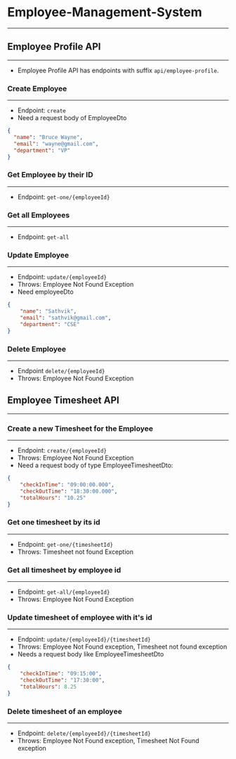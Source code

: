 # Employee-Management-System
***
## Employee Profile API
***
* Employee Profile API has endpoints with suffix `api/employee-profile`.
### Create Employee
***
* Endpoint: `create`
* Need a request body of EmployeeDto
```json
{
  "name": "Bruce Wayne",
  "email": "wayne@gmail.com",
  "department": "VP"
}
```
### Get Employee by their ID
***
* Endpoint: `get-one/{employeeId}`

### Get all Employees
***
* Endpoint: `get-all`

### Update Employee
***
* Endpoint: `update/{employeeId}`
* Throws: Employee Not Found Exception
* Need employeeDto
```json
{
    "name": "Sathvik",
    "email": "sathvik@gmail.com",
    "department": "CSE"
}
```

### Delete Employee
***
* Endpoint `delete/{employeeId}`
* Throws: Employee Not Found Exception

## Employee Timesheet API
***
### Create a new Timesheet for the Employee
***
* Endpoint: `create/{employeeId}`
* Throws: Employee Not Found Exception
* Need a request body of type EmployeeTimesheetDto:
```json
{
    "checkInTime": "09:00:00.000",
    "checkOutTime": "18:30:00.000",
    "totalHours": "10.25"
}
```

### Get one timesheet by its id
***
* Endpoint: `get-one/{timesheetId}`
* Throws: Timesheet not found Exception

### Get all timesheet by employee id
***
* Endpoint: `get-all/{employeeId}`
* Throws: Employee Not Found Exception

### Update timesheet of employee with it's id
***
* Endpoint: `update/{employeeId}/{timesheetId}`
* Throws: Employee Not Found exception, Timesheet not found exception
* Needs a request body like EmployeeTimesheetDto
```json
{
    "checkInTime": "09:15:00",
    "checkOutTime": "17:30:00",
    "totalHours": 8.25
}
```

### Delete timesheet of an employee
***
* Endpoint: `delete/{employeeId}/{timesheetId}`
* Throws: Employee Not Found exception, Timesheet Not Found exception
